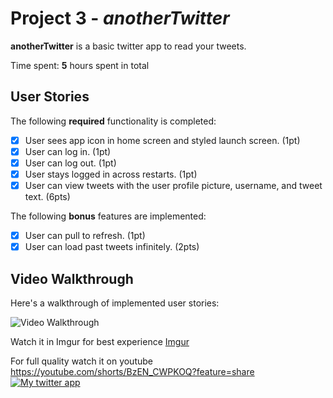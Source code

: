 # Project 3 - *anotherTwitter*

**anotherTwitter** is a basic twitter app to read your tweets.

Time spent: **5** hours spent in total

## User Stories

The following **required** functionality is completed:

- [x] User sees app icon in home screen and styled launch screen. (1pt)
- [x] User can log in. (1pt)
- [x] User can log out. (1pt)
- [x] User stays logged in across restarts. (1pt)
- [x] User can view tweets with the user profile picture, username, and tweet text. (6pts)

The following **bonus** features are implemented:

- [x] User can pull to refresh. (1pt)
- [x] User can load past tweets infinitely. (2pts)

## Video Walkthrough

Here's a walkthrough of implemented user stories:

<img src='https://i.imgur.com/K49CMoI.gif' title='Video Walkthrough' width='' alt='Video Walkthrough' />

Watch it in Imgur for best experience
[Imgur](https://i.imgur.com/K49CMoI.gifv)

For full quality watch it on youtube
https://youtube.com/shorts/BzEN_CWPKOQ?feature=share
[![My twitter app](http://img.youtube.com/vi/BzEN_CWPKOQ/0.jpg)](http://www.youtube.com/watch?v=BzEN_CWPKOQ "anotherTwitter")
